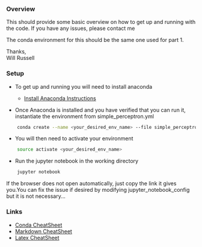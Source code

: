### Overview
This should provide some basic overview on how to get up and running with the code. If you have any issues, please contact me

The conda environment for this should be the same one used for part 1.

Thanks,<br />
Will Russell<br />


### Setup

- To get up and running you will need to install anaconda
	- [Install Anaconda Instructions ](https://conda.io/docs/user-guide/install/index.html)

- Once Anaconda is installed and you have verified that you can run it, instantiate the environment from simple_perceptron.yml
```bash
	conda create --name <your_desired_env_name> --file simple_perceptron.yml
```

- You will then need to activate your environment
```bash
	source activate <your_desired_env_name>
```
- Run the jupyter notebook in the working directory
```python
	jupyter notebook
```

If the browser does not open automatically, just copy the link it gives you.You can fix the issue if desired by modifying jupyter\_notebook\_config but it is not necessary...

### Links
- [Conda CheatSheet](https://conda.io/docs/_downloads/conda-cheatsheet.pdf)
- [Markdown CheatSheet](https://github.com/adam-p/markdown-here/wiki/Markdown-Cheatsheet)
- [Latex CheatSheet](https://wch.github.io/latexsheet/)

